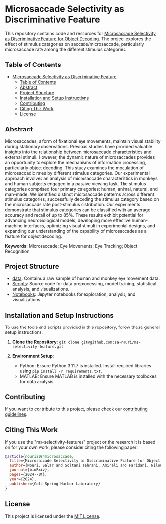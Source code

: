 # Microsaccade Selectivity as Discriminative Feature

This repository contains code and resources for [Microsaccade Selectivity as Discriminative Feature for Object Decoding](https://www.biorxiv.org/content/10.1101/2024.04.13.589338v1).
The project explores the effect of stimulus catagories on saccade/microsaccade, particularly microsaccade rate among the different stimulus categories.

## Table of Contents

- [Microsaccade Selectivity as Discriminative Feature](#microsaccade-selectivity-as-discriminative-feature)
  - [Table of Contents](#table-of-contents)
  - [Abstract](#abstract)
  - [Project Structure](#project-structure)
  - [Installation and Setup Instructions](#installation-and-setup-instructions)
  - [Contributing](#contributing)
  - [Citing This Work](#citing-this-work)
  - [License](#license)

## Abstract

Microsaccades, a form of fixational eye movements, maintain visual stability during stationary observations. Previous studies have provided valuable insights into the relationship between microsaccade characteristics and external stimuli. However, the dynamic nature of microsaccades provides an opportunity to explore the mechanisms of information processing, particularly object decoding. This study examines the modulation of microsaccadic rates by different stimulus categories. Our experimental approach involves an analysis of microsaccade characteristics in monkeys and human subjects engaged in a passive viewing task. The stimulus categories comprised four primary categories: human, animal, natural, and man-made. We identified distinct microsaccade patterns across different stimulus categories, successfully decoding the stimulus category based on the microsaccade rate post-stimulus distribution. Our experiments demonstrate that stimulus categories can be classified with an average accuracy and recall of up to 85%. These results exhibit potential for advancing neurobiological models, developing more effective human-machine interfaces, optimizing visual stimuli in experimental designs, and expanding our understanding of the capability of microsaccades as a feature for object decoding.

**Keywords**: Microsaccade; Eye Movements; Eye Tracking; Object Recognition

## Project Structure

- [data](./data/): Contains a raw sample of human and monkey eye movement data.
- [Scripts](./scripts/): Source code for data preprocessing, model training, statistical analysis, and visualizations.
- [Notebooks](./notebooks/): Jupyter notebooks for exploration, analysis, and visualizations.

## Installation and Setup Instructions

To use the tools and scripts provided in this repository, follow these general setup instructions:

1. **Clone the Repository**: `git clone git@github.com:sa-nouri/ms-selectivity-feature.git`

2. **Environment Setup**:
   - Python: Ensure Python 3.11.7 is installed. Install required libraries using `pip install -r requirements.txt`.
   - MATLAB: Ensure MATLAB is installed with the necessary toolboxes for data analysis.

## Contributing

If you want to contribute to this project, please check our [contributing guidelines](./CONTRIBUTING.md).

## Citing This Work

If you use the "ms-selectivity-features" project or the research it is based on for your own work, please consider citing the following paper:

```bibtex
@article{nouri2024microsaccade,
  title={Microsaccade Selectivity as Discriminative Feature for Object Decoding},
  author={Nouri, Salar and Soltani Tehrani, Amirali and Faridani, Niloufar and Toosi, Ramin and Dehaqani, Mohammad-Reza A},
  journal={bioRxiv},
  pages={2024--04},
  year={2024},
  publisher={Cold Spring Harbor Laboratory}
}
```

## License

This project is licensed under the [MIT License](./LICENSE.md).
